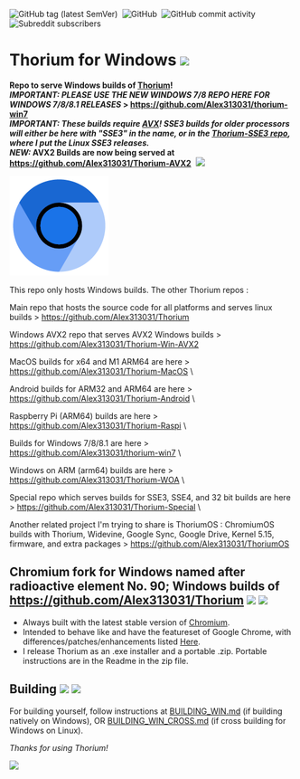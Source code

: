 ![GitHub tag (latest SemVer)](https://img.shields.io/github/v/tag/alex313031/thorium-win?label=Version%3A) &nbsp;![GitHub](https://img.shields.io/github/license/alex313031/thorium-win?color=green&label=License%3A) &nbsp;![GitHub commit activity](https://img.shields.io/github/commit-activity/w/alex313031/thorium?color=blueviolet&label=Commit%20Activity%3A) &nbsp;![Subreddit subscribers](https://img.shields.io/reddit/subreddit-subscribers/ChromiumBrowser?style=social)

# Thorium for Windows <img src="https://github.com/Alex313031/Thorium/blob/main/logos/STAGING/winflag_animated.gif" width="64">

__Repo to serve Windows builds of [Thorium](https://github.com/Alex313031/Thorium)!__ \
__*IMPORTANT: PLEASE USE THE NEW WINDOWS 7/8 REPO HERE FOR WINDOWS 7/8/8.1 RELEASES* > https://github.com/Alex313031/thorium-win7__ \
__*IMPORTANT: These builds require [AVX](https://en.wikipedia.org/wiki/Advanced_Vector_Extensions)! SSE3 builds for older processors will either be here with "SSE3" in the name, or in the [Thorium-SSE3 repo](https://github.com/Alex313031/Thorium-SSE3/releases), where I put the Linux SSE3 releases.*__ \
__*NEW:* AVX2 Builds are now being served at https://github.com/Alex313031/Thorium-AVX2__ &nbsp;<img src="https://github.com/Alex313031/Thorium/blob/main/logos/STAGING/AVX2.png" width="48">

<img src="https://github.com/Alex313031/Thorium-Win/blob/main/ThoriumLogo.png">

This repo only hosts Windows builds. The other Thorium repos :

Main repo that hosts the source code for all platforms and serves linux builds > https://github.com/Alex313031/Thorium

Windows AVX2 repo that serves AVX2 Windows builds > https://github.com/Alex313031/Thorium-Win-AVX2

MacOS builds for x64 and M1 ARM64 are here > https://github.com/Alex313031/Thorium-MacOS \

Android builds for ARM32 and ARM64 are here > https://github.com/Alex313031/Thorium-Android \

Raspberry Pi (ARM64) builds are here > https://github.com/Alex313031/Thorium-Raspi \

Builds for Windows 7/8/8.1 are here > https://github.com/Alex313031/thorium-win7 \

Windows on ARM (arm64) builds are here > https://github.com/Alex313031/Thorium-WOA \

Special repo which serves builds for SSE3, SSE4, and 32 bit builds are here > https://github.com/Alex313031/Thorium-Special \

Another related project I'm trying to share is ThoriumOS : ChromiumOS builds with Thorium, Widevine, Google Sync, Google Drive, Kernel 5.15, firmware, and extra packages > https://github.com/Alex313031/ThoriumOS

## Chromium fork for Windows named after radioactive element No. 90; Windows builds of https://github.com/Alex313031/Thorium <img src="https://github.com/Alex313031/Thorium/blob/main/logos/NEW/bulb_light.svg#gh-dark-mode-only"> <img src="https://github.com/Alex313031/Thorium/blob/main/logos/NEW/bulb_dark.svg#gh-light-mode-only">

- Always built with the latest stable version of [Chromium](https://www.chromium.org/).
- Intended to behave like and have the featureset of Google Chrome, with differences/patches/enhancements listed [Here](https://github.com/Alex313031/Thorium#features--differences-between-chromium-and-thorium--).
- I release Thorium as an .exe installer and a portable .zip. Portable instructions are in the Readme in the zip file.

## Building <img src="https://github.com/Alex313031/Thorium/blob/main/logos/NEW/build_light.svg#gh-dark-mode-only"> <img src="https://github.com/Alex313031/Thorium/blob/main/logos/NEW/build_dark.svg#gh-light-mode-only">
For building yourself, follow instructions at [BUILDING_WIN.md](https://github.com/Alex313031/thorium/blob/main/docs/BUILDING_WIN.md) (if building natively on Windows), OR [BUILDING_WIN_CROSS.md](https://github.com/Alex313031/thorium/blob/main/docs/BUILDING_WIN_CROSS.md) (if cross building for Windows on Linux).

*Thanks for using Thorium!*

<img src="https://github.com/Alex313031/Thorium/blob/main/logos/STAGING/Thorium90_504.jpg" width="200">
